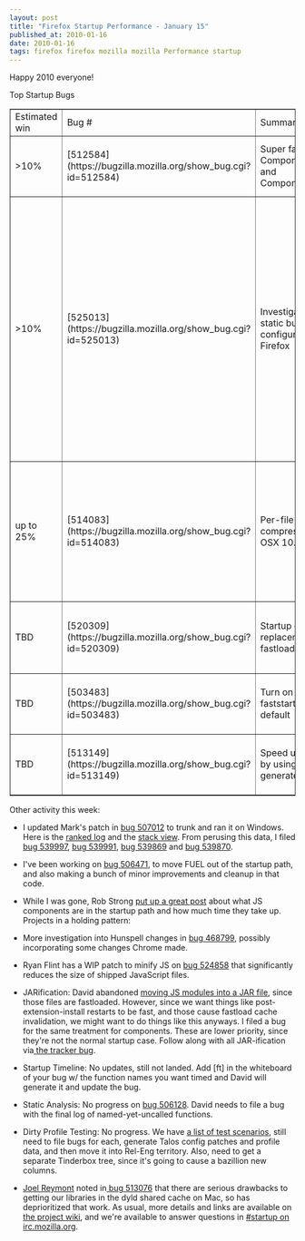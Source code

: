 ```yaml
---
layout: post
title: "Firefox Startup Performance - January 15"
published_at: 2010-01-16
date: 2010-01-16
tags: firefox firefox mozilla mozilla Performance startup
---
```


Happy 2010 everyone!

Top Startup Bugs
<!-- table#ts { border: 1px solid silver; } -->
<table id="ts" border="1" cellspacing="0" cellpadding="2">
<tbody>
<tr>
<td class="s0">Estimated win</td>
<td class="s1">Bug #</td>
<td class="s1">Summary</td>
<td class="s1">Owner</td>
<td class="s1">Status</td>
<td class="s1">Notes</td>
</tr>
<tr>
<td class="s2">>10%</td>
<td class="s3">[512584](https://bugzilla.mozilla.org/show_bug.cgi?id=512584)</td>
<td class="s4">Super fast paths for Components.classes and Components.interfaces</td>
<td class="s4">Taras Glek</td>
<td class="s4">in progress</td>
<td>Taras is traveling, says he'll close it out when he returns.</td>
</tr>
<tr>
<td class="s2">>10%</td>
<td class="s3">[525013](https://bugzilla.mozilla.org/show_bug.cgi?id=525013)</td>
<td class="s4">Investigate a more static build configuration of Firefox</td>
<td class="s4">Joel Reymont</td>
<td class="s4">in progress</td>
<td class="s4">Lots of progress! Joel has a patch for Mac and Linux working on the tryserver, and numbers to confirm a partial static build gets ~8% improvement on Mac, with no compat problems. Zach added a bunch of number crunching to validate Joel's numbers. On the Windows front, Taras has a patch in progress now.</td>
</tr>
<tr>
<td class="s2">up to 25%</td>
<td class="s3">[514083](https://bugzilla.mozilla.org/show_bug.cgi?id=514083)</td>
<td class="s4">Per-file HFS+ compression on Mac OSX 10.6</td>
<td class="s4">Joel Reymont</td>
<td class="s4">in progress</td>
<td class="s4">Conclusion is that we need to make this happen via the installer, as well as the updater, since modifying files results in decompression. Need to find an owner for this still.</td>
</tr>
<tr>
<td class="s2">TBD</td>
<td class="s3">[520309](https://bugzilla.mozilla.org/show_bug.cgi?id=520309)</td>
<td class="s4">Startup cache: replacement for fastload cache</td>
<td class="s4">Ben Hsieh</td>
<td class="s4">in progress</td>
<td class="s4">Ben is looking into a perf regression that arose after some major changes.</td>
</tr>
<tr>
<td class="s2">TBD</td>
<td class="s3">[503483](https://bugzilla.mozilla.org/show_bug.cgi?id=503483)</td>
<td class="s4">Turn on --enable-faststart for Firefox by default</td>
<td class="s4">Dietrich</td>
<td class="s4">needs testing</td>
<td class="s4">No update, need to test still. Maybe just push on Windows here.</td>
</tr>
<tr>
<td class="s2">TBD</td>
<td class="s3">[513149](https://bugzilla.mozilla.org/show_bug.cgi?id=513149)</td>
<td class="s4">Speed up CSS parsing by using a machine generated lexer</td>
<td class="s4">Zack Weinberg</td>
<td class="s4">Zack's blocked on other work</td>
<td class="s4">No update.Taras says about 6% of startup spent parsing CSS.</td>
</tr>
</tbody>
</table>
Other activity this week:

*   I updated Mark's patch in [bug 507012](https://bugzilla.mozilla.org/show_bug.cgi?id=507012) to trunk and ran it on Windows. Here is the [ranked log](http://spreadsheets.google.com/pub?key=t98ryMyoZx3Su0Pw7wz0anQ&output=html) and the [stack view](http://people.mozilla.org/~dietrich/startup-js-win.txt). From perusing this data, I filed [bug 539997](https://bugzilla.mozilla.org/show_bug.cgi?id=539997), [bug 539991](https://bugzilla.mozilla.org/show_bug.cgi?id=539991), [bug 539869](https://bugzilla.mozilla.org/show_bug.cgi?id=539869) and [bug 539870](https://bugzilla.mozilla.org/show_bug.cgi?id=539870).
*   I've been working on [bug 506471](https://bugzilla.mozilla.org/show_bug.cgi?id=506471), to move FUEL out of the startup path, and also making a bunch of minor improvements and cleanup in that code.
*   While I was gone, Rob Strong [put up a great post](http://blog.mozilla.com/rstrong/2009/12/23/firefox-javascript-component-startup-costs/) about what JS components are in the startup path and how much time they take up.
Projects in a holding pattern:

*   More investigation into Hunspell changes in [bug  468799](https://bugzilla.mozilla.org/show_bug.cgi?id=468779), possibly incorporating some changes Chrome made.
*   Ryan Flint has a WIP patch to minify JS on [bug  524858](https://bugzilla.mozilla.org/show_bug.cgi?id=524858) that significantly reduces the size of shipped JavaScript  files.
*   JARification: David abandoned [moving JS          modules into a JAR file](https://bugzilla.mozilla.org/show_bug.cgi?id=509755), since those files are fastloaded.         However, since we want things like post-extension-install  restarts  to   be     fast, and those cause fastload cache invalidation,  we might   want  to   do   things like this anyways. I filed a bug for  the same   treatment  for     components. These are lower priority,  since they're   not the  normal     startup case. Follow along with all  JAR-ification   via[ the         tracker  bug](https://bugzilla.mozilla.org/show_bug.cgi?id=513027).
*   Startup Timeline: No updates, still not landed. Add [ft] in the        whiteboard of your bug w/ the function names you want timed and David        will generate it and update the bug.
*   Static Analysis: No progress on [bug        506128](https://bugzilla.mozilla.org/show_bug.cgi?id=506128).  David needs to file a bug with the final log of        named-yet-uncalled  functions.
*   Dirty Profile Testing: No progress. We have [a list of test scenarios](https://wiki.mozilla.org/Firefox/Sprints/Startup_Time_Improvements#Test_Coverage), still need to file        bugs  for each, generate Talos config patches and profile data, and    then     move  it into Rel-Eng territory. Also, need to get a separate       Tinderbox  tree,  since it's going to cause a bazillion new  columns.
*   [Joel        Reymont](http://wagerlabs.com/) noted in[ bug        513076](https://bugzilla.mozilla.org/show_bug.cgi?id=513076) that there are serious drawbacks to getting our libraries  in       the dyld  shared cache on Mac, so has deprioritized that work.
As usual, more details and links are  available on [the       project wiki](https://wiki.mozilla.org/Firefox/Projects/Startup_Time_Improvements), and we're available to answer questions in [#startup on irc.mozilla.org](irc://irc.mozilla.org/#startup).